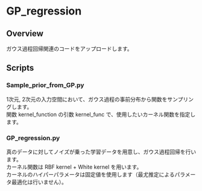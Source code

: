 # GP_regression

## Overview
ガウス過程回帰関連のコードをアップロードします。

## Scripts
### Sample_prior_from_GP.py
1次元, 2次元の入力空間において、ガウス過程の事前分布から関数をサンプリングします。  
関数 kernel_function の引数 kernel_func で、使用したいカーネル関数を指定します。  

### GP_regression.py
真のデータに対してノイズが乗った学習データを用意し、ガウス過程回帰を行います。  
カーネル関数は RBF kernel + White kernel を用います。  
カーネルのハイパーパラメータは固定値を使用します（最尤推定によるパラメータ最適化は行いません）。